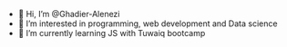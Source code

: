 - 👋 Hi, I’m @Ghadier-Alenezi
- 👀 I’m interested in programming, web development and Data science
- 🌱 I’m currently learning JS with Tuwaiq bootcamp

<!---
Ghadier-Alenezi/Ghadier-Alenezi is a ✨ special ✨ repository because its `README.md` (this file) appears on your GitHub profile.
You can click the Preview link to take a look at your changes.
--->
